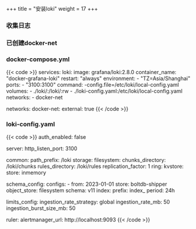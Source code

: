 +++
title = "安装loki"
weight = 17
+++

### 收集日志
### 已创建docker-net
### docker-compose.yml
{{< code >}}
services:
  loki:
    image: grafana/loki:2.8.0
    container_name: "docker-grafana-loki"
    restart: "always"
    environment:
      - "TZ=Asia/Shanghai"
    ports:
      - "3100:3100"
    command: -config.file=/etc/loki/local-config.yaml
    volumes:
      - ./loki/:/loki/:rw
      - ./loki-config.yaml:/etc/loki/local-config.yaml
    networks:
      - docker-net

networks:
  docker-net:
    external: true
{{< /code >}}

### loki-config.yaml
{{< code >}}
auth_enabled: false

server:
  http_listen_port: 3100

common:
  path_prefix: /loki
  storage:
    filesystem:
      chunks_directory: /loki/chunks
      rules_directory: /loki/rules
  replication_factor: 1
  ring:
    kvstore:
      store: inmemory

schema_config:
  configs:
    - from: 2023-01-01
      store: boltdb-shipper
      object_store: filesystem
      schema: v11
      index:
        prefix: index_
        period: 24h

limits_config:
  ingestion_rate_strategy: global
  ingestion_rate_mb: 50
  ingestion_burst_size_mb: 50

ruler:
  alertmanager_url: http://localhost:9093
{{< /code >}}